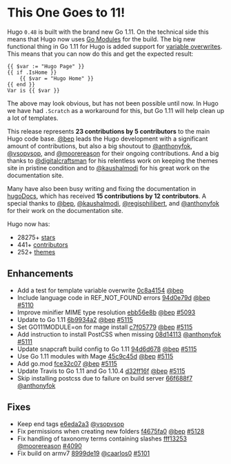 # This One Goes to 11!


Hugo `0.48` is built with the brand new Go 1.11. On the technical side this means that Hugo now uses [Go Modules](https://github.com/golang/go/wiki/Modules) for the build. The big new functional thing in Go 1.11 for Hugo is added support for [variable overwrites](https://github.com/golang/go/issues/10608). This means that you can now do this and get the expected result:

```go-html-template
{{ $var := "Hugo Page" }}
{{ if .IsHome }}
	{{ $var = "Hugo Home" }}
{{ end }}
Var is {{ $var }}
```

The above may look obvious, but has not been possible until now. In Hugo we have had `.Scratch` as a workaround for this, but Go 1.11 will help clean up a lot of templates.

This release represents **23 contributions by 5 contributors** to the main Hugo code base. [@bep](https://github.com/bep) leads the Hugo development with a significant amount of contributions, but also a big shoutout to [@anthonyfok](https://github.com/anthonyfok), [@vsopvsop](https://github.com/vsopvsop), and [@moorereason](https://github.com/moorereason) for their ongoing contributions. And a big thanks to [@digitalcraftsman](https://github.com/digitalcraftsman) for his relentless work on keeping the themes site in pristine condition and to [@kaushalmodi](https://github.com/kaushalmodi) for his great work on the documentation site.

Many have also been busy writing and fixing the documentation in [hugoDocs](https://github.com/gohugoio/hugoDocs), 
which has received **15 contributions by 12 contributors**. A special thanks to [@bep](https://github.com/bep), [@kaushalmodi](https://github.com/kaushalmodi), [@regisphilibert](https://github.com/regisphilibert), and [@anthonyfok](https://github.com/anthonyfok) for their work on the documentation site.


Hugo now has:

* 28275+ [stars](https://github.com/gohugoio/hugo/stargazers)
* 441+ [contributors](https://github.com/gohugoio/hugo/graphs/contributors)
* 252+ [themes](http://themes.gohugo.io/)

## Enhancements

* Add a test for template variable overwrite [0c8a4154](https://github.com/gohugoio/hugo/commit/0c8a4154838e32a33d34202fd4fa0187aa502190) [@bep](https://github.com/bep) 
* Include language code in REF_NOT_FOUND errors [94d0e79d](https://github.com/gohugoio/hugo/commit/94d0e79d33994b9a9d26a4d020500acdcc71e58c) [@bep](https://github.com/bep) [#5110](https://github.com/gohugoio/hugo/issues/5110)
* Improve minifier MIME type resolution [ebb56e8b](https://github.com/gohugoio/hugo/commit/ebb56e8bdbfaf4f955326017e40b2805850871e9) [@bep](https://github.com/bep) [#5093](https://github.com/gohugoio/hugo/issues/5093)
* Update to Go 1.11 [6b9934a2](https://github.com/gohugoio/hugo/commit/6b9934a26615ea614b1774770532cae9762a58d3) [@bep](https://github.com/bep) [#5115](https://github.com/gohugoio/hugo/issues/5115)
* Set GO111MODULE=on for mage install [c7f05779](https://github.com/gohugoio/hugo/commit/c7f057797ca7bfc781d5a2bbf181bb52360f160f) [@bep](https://github.com/bep) [#5115](https://github.com/gohugoio/hugo/issues/5115)
* Add instruction to install PostCSS when missing [08d14113](https://github.com/gohugoio/hugo/commit/08d14113b60ff70ffe922e8098e289b099a70e0f) [@anthonyfok](https://github.com/anthonyfok) [#5111](https://github.com/gohugoio/hugo/issues/5111)
* Update snapcraft build config to Go 1.11 [94d6d678](https://github.com/gohugoio/hugo/commit/94d6d6780fac78e9ed5ed58ecdb9821ad8f0f27c) [@bep](https://github.com/bep) [#5115](https://github.com/gohugoio/hugo/issues/5115)
* Use Go 1.11 modules with Mage [45c9c45d](https://github.com/gohugoio/hugo/commit/45c9c45d1d0d99443fa6bb524a1265fa9ba95e0e) [@bep](https://github.com/bep) [#5115](https://github.com/gohugoio/hugo/issues/5115)
* Add go.mod [fce32c07](https://github.com/gohugoio/hugo/commit/fce32c07fb80e9929bc2660cf1e681e93009d24b) [@bep](https://github.com/bep) [#5115](https://github.com/gohugoio/hugo/issues/5115)
* Update Travis to Go 1.11 and Go 1.10.4 [d32ff16f](https://github.com/gohugoio/hugo/commit/d32ff16fd61f55874e81d73759afa099b8bdcb57) [@bep](https://github.com/bep) [#5115](https://github.com/gohugoio/hugo/issues/5115)
* Skip installing postcss due to failure on build server [66f688f7](https://github.com/gohugoio/hugo/commit/66f688f7120560ca787c1a23e3e7fbc3aa617956) [@anthonyfok](https://github.com/anthonyfok) 

## Fixes

* Keep end tags [e6eda2a3](https://github.com/gohugoio/hugo/commit/e6eda2a370aa1184e0afaf12e95dbd6f8b63ace5) [@vsopvsop](https://github.com/vsopvsop) 
* Fix permissions when creating new folders [f4675fa0](https://github.com/gohugoio/hugo/commit/f4675fa0f0fae2358adfaea49e8da824ee094495) [@bep](https://github.com/bep) [#5128](https://github.com/gohugoio/hugo/issues/5128)
* Fix handling of taxonomy terms containing slashes [fff13253](https://github.com/gohugoio/hugo/commit/fff132537b4094221f4f099e2251f3cda613060f) [@moorereason](https://github.com/moorereason) [#4090](https://github.com/gohugoio/hugo/issues/4090)
* Fix build on armv7 [8999de19](https://github.com/gohugoio/hugo/commit/8999de193c18b7aa07b44e5b7d9f443a8572e117) [@caarlos0](https://github.com/caarlos0) [#5101](https://github.com/gohugoio/hugo/issues/5101)





